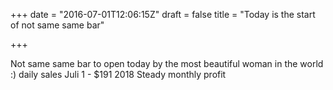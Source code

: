 +++
date = "2016-07-01T12:06:15Z"
draft = false
title = "Today is the start of not same same bar"

+++
Not same same bar to open today by the most beautiful woman in the world :)
daily sales
Juli 1 - $191
2018
Steady monthly profit
